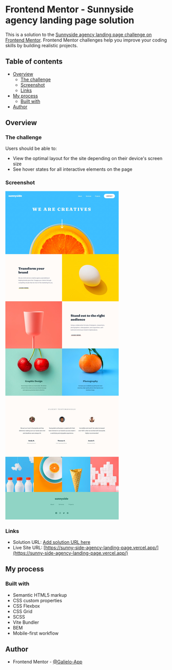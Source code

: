 # Frontend Mentor - Sunnyside agency landing page solution

This is a solution to the [Sunnyside agency landing page challenge on Frontend Mentor](https://www.frontendmentor.io/challenges/sunnyside-agency-landing-page-7yVs3B6ef). Frontend Mentor challenges help you improve your coding skills by building realistic projects.

## Table of contents

- [Overview](#overview)
  - [The challenge](#the-challenge)
  - [Screenshot](#screenshot)
  - [Links](#links)
- [My process](#my-process)
  - [Built with](#built-with)
- [Author](#author)

## Overview

### The challenge

Users should be able to:

- View the optimal layout for the site depending on their device's screen size
- See hover states for all interactive elements on the page

### Screenshot

![](./screenshot.jpg)

### Links

- Solution URL: [Add solution URL here](https://your-solution-url.com)
- Live Site URL: [https://sunny-side-agency-landing-page.vercel.app/](https://sunny-side-agency-landing-page.vercel.app/)

## My process

### Built with

- Semantic HTML5 markup
- CSS custom properties
- CSS Flexbox
- CSS Grid
- SCSS
- Vite Bundler
- BEM
- Mobile-first workflow

## Author

- Frontend Mentor - [@Galielo-App](https://www.frontendmentor.io/profile/Galielo-App)
